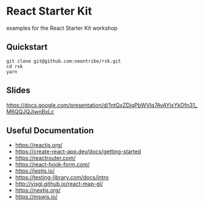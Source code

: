 # React Starter Kit

examples for the React Starter Kit workshop

## Quickstart

```shell
git clone git@github.com:neontribe/rsk.git
cd rsk
yarn
```

## Slides

https://docs.google.com/presentation/d/1ntQxZDjqPbWVIq7AvAYlxYkDfn31_M6QQJQJiwnBxLc


## Useful Documentation

* https://reactjs.org/
* https://create-react-app.dev/docs/getting-started
* https://reactrouter.com/
* https://react-hook-form.com/
* https://jestjs.io/
* https://testing-library.com/docs/intro
* http://visgl.github.io/react-map-gl/
* https://nextjs.org/
* https://mswjs.io/
